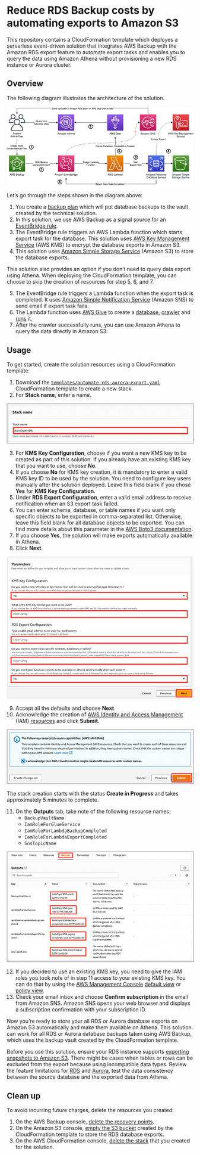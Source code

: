 # Reduce RDS Backup costs by automating exports to Amazon S3

This repository contains a CloudFormation template which deployes a serverless event-driven solution that integrates AWS Backup with the Amazon RDS export feature to automate export tasks and enables you to query the data using Amazon Athena without provisioning a new RDS instance or Aurora cluster.

## Overview
The following diagram illustrates the architecture of the solution.

![Solution Diagram](images/solution_diagram.png)

Let’s go through the steps shown in the diagram above:
1.	You create a [backup plan](https://docs.aws.amazon.com/aws-backup/latest/devguide/about-backup-plans.html) which will put database backups to the vault created by the technical solution.
2.	In this solution, we use AWS Backup as a signal source for an [EventBridge rule](https://docs.aws.amazon.com/eventbridge/latest/userguide/eb-rules.html).
3.	The EventBridge rule triggers an AWS Lambda function which starts export task for the database. This solution uses [AWS Key Management Service](https://docs.aws.amazon.com/kms/latest/developerguide/overview.html) (AWS KMS) to encrypt the database exports in Amazon S3.
4.	This solution uses [Amazon Simple Storage Service](https://docs.aws.amazon.com/AmazonS3/latest/userguide/Welcome.html) (Amazon S3) to store the database exports.

This solution also provides an option if you don’t need to query data export using Athena. When deploying the CloudFormation template, you can choose to skip the creation of resources for step 5, 6, and 7.

5.	The EventBridge rule triggers a Lambda function when the export task is completed. It uses [Amazon Simple Notification Service](https://docs.aws.amazon.com/sns/latest/dg/welcome.html) (Amazon SNS) to send email if export task fails.
6.	The Lambda function uses [AWS Glue](https://docs.aws.amazon.com/glue/latest/dg/what-is-glue.html) to create a [database](https://docs.aws.amazon.com/glue/latest/dg/define-database.html), [crawler](https://docs.aws.amazon.com/glue/latest/dg/add-crawler.html) and [runs](https://docs.aws.amazon.com/glue/latest/dg/crawler-running.html) it.
7.	After the crawler successfully runs, you can use Amazon Athena to query the data directly in Amazon S3.

## Usage
To get started, create the solution resources using a CloudFormation template:

1.	Download the [`templates/automate-rds-aurora-export.yaml`](templates/automate-rds-aurora-export.yaml) CloudFormation template to create a new stack.
2.	For **Stack name**, enter a name.

![stack name](images/cf_stack_name.png)

3.	For **KMS Key Configuration**, choose if you want a new KMS key to be created as part of this solution. If you already have an existing KMS key that you want to use, choose **No**.
4.	If you choose **No** for KMS key creation, it is mandatory to enter a valid KMS key ID to be used by the solution. You need to configure key users manually after the solution deployed. Leave this field blank if you chose **Yes** for **KMS Key Configuration**.
5.	Under **RDS Export Configuration**, enter a valid email address to receive notification when an S3 export task failed.
6.	You can enter schema, database, or table names if you want only specific objects to be exported in comma-separated list. Otherwise, leave this field blank for all database objects to be exported. You can find more details about this parameter in the [AWS Boto3 documentation](https://boto3.amazonaws.com/v1/documentation/api/latest/reference/services/rds/client/start_export_task.html#RDS.Client.start_export_task).
7.	If you choose **Yes**, the solution will make exports automatically available in Athena.
8.	Click **Next**.

![parameters](images/cf_parameters.png)

9.	Accept all the defaults and choose **Next**.
10.	Acknowledge the creation of [AWS Identity and Access Management](https://aws.amazon.com/iam/) (IAM) [resources](https://docs.aws.amazon.com/IAM/latest/UserGuide/resources.html) and click **Submit**. 

![submit](images/cf_submit.png)

The stack creation starts with the status **Create in Progress** and takes approximately 5 minutes to complete.

11.	On the **Outputs** tab, take note of the following resource names:
    * `BackupVaultName`
    * `IamRoleForGlueService`
    * `IamRoleForLambdaBackupCompleted`
    * `IamRoleForLambdaExportCompleted`
    * `SnsTopicName`

![outputs](images/cf_outputs.png)

12.	If you decided to use an existing KMS key, you need to give the IAM roles you took note of in step 11 access to your existing KMS key. You can do that by using the [AWS Management Console](http://aws.amazon.com/console) [default view](https://docs.aws.amazon.com/kms/latest/developerguide/key-policy-modifying.html#key-policy-modifying-how-to-console-default-view) or [policy view](https://docs.aws.amazon.com/kms/latest/developerguide/key-policy-modifying.html#key-policy-modifying-how-to-console-policy-view).
13.	Check your email inbox and choose **Confirm subscription** in the email from Amazon SNS.  Amazon SNS opens your web browser and displays a subscription confirmation with your subscription ID.

Now you’re ready to store your all RDS or Aurora database exports on Amazon S3 automatically and make them available on Athena. This solution can work for all RDS or Aurora database backups taken using AWS Backup, which uses the backup vault created by the CloudFormation template. 

Before you use this solution, ensure your RDS instance supports [exporting snapshots to Amazon S3](https://docs.aws.amazon.com/AmazonRDS/latest/UserGuide/Concepts.RDS_Fea_Regions_DB-eng.Feature.ExportSnapshotToS3.html). There might be cases when tables or rows can be excluded from the export because using incompatible data types. Review the feature limitations for [RDS](https://docs.aws.amazon.com/AmazonRDS/latest/UserGuide/USER_ExportSnapshot.html#USER_ExportSnapshot.Limits) and [Aurora](https://docs.aws.amazon.com/AmazonRDS/latest/AuroraUserGuide/aurora-export-snapshot.html#aurora-export-snapshot.Limits), test the data consistency between the source database and the exported data from Athena.

## Clean up
To avoid incurring future charges, delete the resources you created:

1.	On the AWS Backup console, [delete the recovery points](https://docs.aws.amazon.com/aws-backup/latest/devguide/gs-cleanup-resources.html#cleanup-backups).
2.	On the Amazon S3 console, [empty the S3 bucket](https://docs.aws.amazon.com/AmazonS3/latest/userguide/empty-bucket.html) created by the CloudFormation template to store the RDS database exports.
3.	On the AWS CloudFormation console, [delete the stack](https://docs.aws.amazon.com/AWSCloudFormation/latest/UserGuide/cfn-console-delete-stack.html) that you created for the solution.